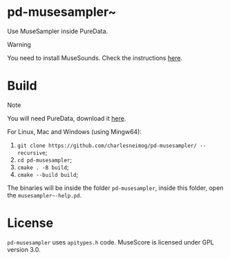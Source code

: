 # pd-musesampler~

Use MuseSampler inside PureData.

> [!WARNING]
> You need to install MuseSounds. Check the instructions [here](https://musescore.org/en/handbook/4/installing-muse-sounds).

# Build
> [!NOTE]
> You will need PureData, download it [here](https://puredata.info/downloads/pure-data).

For Linux, Mac and Windows (using Mingw64):

1. `git clone https://github.com/charlesneimog/pd-musesampler/ --recursive`;
2. `cd pd-musesampler`;
3. `cmake . -B build`;
4. `cmake --build build`;

The binaries will be inside the folder `pd-musesampler`, inside this folder, open the `musesampler~-help.pd`.

# License

`pd-musesampler` uses `apitypes.h` code. MuseScore is licensed under GPL version 3.0. 
